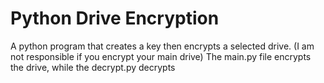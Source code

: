 # Python Drive Encryption
A python program that creates a key then encrypts a selected drive. (I am not responsible if you encrypt your main drive)
The main.py file encrypts the drive, while the decrypt.py decrypts

